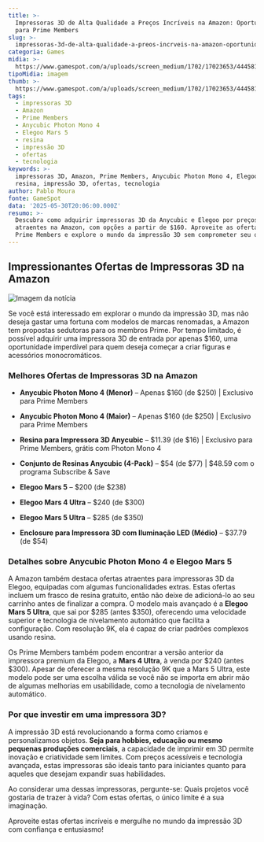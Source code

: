 ```yaml
---
title: >-
  Impressoras 3D de Alta Qualidade a Preços Incríveis na Amazon: Oportunidade
  para Prime Members
slug: >-
  impressoras-3d-de-alta-qualidade-a-preos-incrveis-na-amazon-oportunidade-para-prime-members
categoria: Games
midia: >-
  https://www.gamespot.com/a/uploads/screen_medium/1702/17023653/4445817-mixcollage-18-feb-2025-10-25-am-6751.jpg
tipoMidia: imagem
thumb: >-
  https://www.gamespot.com/a/uploads/screen_medium/1702/17023653/4445817-mixcollage-18-feb-2025-10-25-am-6751.jpg
tags:
  - impressoras 3D
  - Amazon
  - Prime Members
  - Anycubic Photon Mono 4
  - Elegoo Mars 5
  - resina
  - impressão 3D
  - ofertas
  - tecnologia
keywords: >-
  impressoras 3D, Amazon, Prime Members, Anycubic Photon Mono 4, Elegoo Mars 5,
  resina, impressão 3D, ofertas, tecnologia
author: Pablo Moura
fonte: GameSpot
data: '2025-05-30T20:06:00.000Z'
resumo: >-
  Descubra como adquirir impressoras 3D da Anycubic e Elegoo por preços
  atraentes na Amazon, com opções a partir de $160. Aproveite as ofertas para
  Prime Members e explore o mundo da impressão 3D sem comprometer seu orçamento.
---
```

## Impressionantes Ofertas de Impressoras 3D na Amazon

![Imagem da notícia](https://www.gamespot.com/a/uploads/screen_medium/1702/17023653/4445817-mixcollage-18-feb-2025-10-25-am-6751.jpg)

Se você está interessado em explorar o mundo da impressão 3D, mas não deseja gastar uma fortuna com modelos de marcas renomadas, a Amazon tem propostas sedutoras para os membros Prime. Por tempo limitado, é possível adquirir uma impressora 3D de entrada por apenas $160, uma oportunidade imperdível para quem deseja começar a criar figuras e acessórios monocromáticos.

### Melhores Ofertas de Impressoras 3D na Amazon

- **Anycubic Photon Mono 4 (Menor)** – Apenas $160 (de $250) | Exclusivo para Prime Members

- **Anycubic Photon Mono 4 (Maior)** – Apenas $160 (de $250) | Exclusivo para Prime Members

- **Resina para Impressora 3D Anycubic** – $11.39 (de $16) | Exclusivo para Prime Members, grátis com Photon Mono 4

- **Conjunto de Resinas Anycubic (4-Pack)** – $54 (de $77) | $48.59 com o programa Subscribe & Save

- **Elegoo Mars 5** – $200 (de $238)

- **Elegoo Mars 4 Ultra** – $240 (de $300)

- **Elegoo Mars 5 Ultra** – $285 (de $350)

- **Enclosure para Impressora 3D com Iluminação LED (Médio)** – $37.79 (de $54)

### Detalhes sobre Anycubic Photon Mono 4 e Elegoo Mars 5

A Amazon também destaca ofertas atraentes para impressoras 3D da Elegoo, equipadas com algumas funcionalidades extras. Estas ofertas incluem um frasco de resina gratuito, então não deixe de adicioná-lo ao seu carrinho antes de finalizar a compra. O modelo mais avançado é a **Elegoo Mars 5 Ultra**, que sai por $285 (antes $350), oferecendo uma velocidade superior e tecnologia de nivelamento automático que facilita a configuração. Com resolução 9K, ela é capaz de criar padrões complexos usando resina.

Os Prime Members também podem encontrar a versão anterior da impressora premium da Elegoo, a **Mars 4 Ultra**, à venda por $240 (antes $300). Apesar de oferecer a mesma resolução 9K que a Mars 5 Ultra, este modelo pode ser uma escolha válida se você não se importa em abrir mão de algumas melhorias em usabilidade, como a tecnologia de nivelamento automático.

### Por que investir em uma impressora 3D?

A impressão 3D está revolucionando a forma como criamos e personalizamos objetos. **Seja para hobbies, educação ou mesmo pequenas produções comerciais**, a capacidade de imprimir em 3D permite inovação e criatividade sem limites. Com preços acessíveis e tecnologia avançada, estas impressoras são ideais tanto para iniciantes quanto para aqueles que desejam expandir suas habilidades.

Ao considerar uma dessas impressoras, pergunte-se: Quais projetos você gostaria de trazer à vida? Com estas ofertas, o único limite é a sua imaginação.

Aproveite estas ofertas incríveis e mergulhe no mundo da impressão 3D com confiança e entusiasmo!
